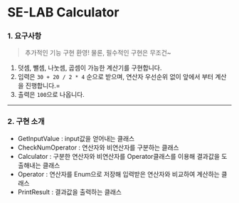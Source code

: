 # SE-LAB Calculator

### 1. 요구사항
> 추가적인 기능 구현 환영! 물론, 필수적인 구현은 무조건~
1. 덧셈, 뺄셈, 나눗셈, 곱셈이 가능한 계산기를 구현합니다.
2. 입력은 `30 + 20 / 2 * 4` 순으로 받으며, 연산자 우선순위 없이 앞에서 부터 계산을 진행합니다.=
3. 출력은 `100`으로 나옵니다.

---
###  2. 구현 소개
- GetInputValue : input값을 얻어내는 클래스
- CheckNumOperator : 연산자와 비연산자를 구분하는 클래스
- Calculator : 구분한 연산자와 비연산자를 Operator클래스를 이용해 결과값을 도출해내는 클래스
- Operator : 연산자를 Enum으로 저장해 입력받은 연산자와 비교하여 계산하는 클래스
- PrintResult : 결과값을 출력하는 클래스
